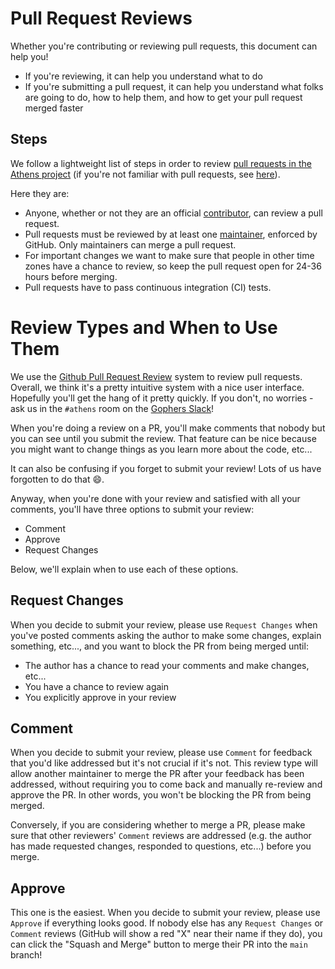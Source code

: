 # Pull Request Reviews

Whether you're contributing or reviewing pull requests, this document can help you!

- If you're reviewing, it can help you understand what to do
- If you're submitting a pull request, it can help you understand what folks
are going to do, how to help them, and how to get your pull request
merged faster

## Steps

We follow a lightweight list of steps in order to review 
[pull requests in the Athens project](https://github.com/leimeng-go/athens/pulls)
(if you're not familiar with pull requests, see 
[here](https://help.github.com/articles/about-pull-requests/)).

Here they are:

- Anyone, whether or not they are an official [contributor](https://github.com/orgs/gomods/teams/contributors),
  can review a pull request.
- Pull requests must be reviewed by at least one 
  [maintainer](https://github.com/orgs/gomods/teams/maintainers), enforced by GitHub.
  Only maintainers can merge a pull request.
- For important changes we want to make sure that people in other time zones have a chance to
    review, so keep the pull request open for 24-36 hours before merging.
- Pull requests have to pass continuous integration (CI) tests.

# Review Types and When to Use Them

We use the [Github Pull Request Review](https://help.github.com/articles/about-pull-request-reviews/)
system to review pull requests. Overall, we think it's a pretty intuitive system
with a nice user interface. Hopefully you'll get the hang of it pretty quickly. If you
don't, no worries - ask us in the `#athens` room on the [Gophers Slack](https://invite.slack.golangbridge.org/)!

When you're doing a review on a PR, you'll make comments that nobody but you can see until you
submit the review. That feature can be nice because you might want to change things as you
learn more about the code, etc... 

It can also be confusing if you forget to submit your review! Lots of us have forgotten to do 
that :smile:.

Anyway, when you're done with your review and satisfied with all your comments, you'll have 
three options to submit your review:

- Comment
- Approve
- Request Changes

Below, we'll explain when to use each of these options.

## Request Changes

When you decide to submit your review, please use `Request Changes` when you've posted
comments asking the author to make some changes, explain something, etc..., and you 
want to block the PR from being merged until:

- The author has a chance to read your comments and make changes, etc...
- You have a chance to review again
- You explicitly approve in your review

## Comment

When you decide to submit your review, please use `Comment` for feedback that you'd
like addressed but it's not crucial if it's not. This review type will allow another maintainer
to merge the PR after your feedback has been addressed, without requiring you to 
come back and manually re-review and approve the PR. In other words, you won't
be blocking the PR from being merged.

Conversely, if you are considering whether to merge a PR, please make sure that other 
reviewers' `Comment` reviews are addressed (e.g. the author has made requested changes, 
responded to questions, etc...) before you merge.

## Approve

This one is the easiest. When you decide to submit your review, please use `Approve` if everything
looks good. If nobody else has any `Request Changes` or `Comment` reviews 
(GitHub will show a red "X" near their name if they do), you can click the "Squash and Merge"
button to merge their PR into the `main` branch!
